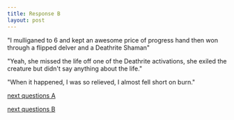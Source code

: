 ```yaml
---
title: Response B
layout: post
---
```


"I mulliganed to 6 and kept an awesome price of progress hand then won through a flipped delver and a Deathrite Shaman"

"Yeah, she missed the life off one of the Deathrite activations, she exiled the creature but didn't say anything about the life."

"When it happened, I was so relieved, I almost fell short on burn."

[next questions A][1]

[next questions B][2]


[1]: /responseW.html
[2]: /respenseQ.html
